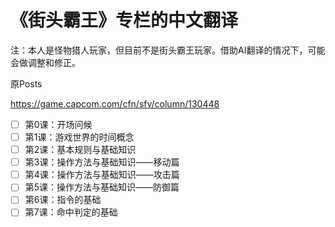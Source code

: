 # 《街头霸王》专栏的中文翻译

注：本人是怪物猎人玩家，但目前不是街头霸王玩家。借助AI翻译的情况下，可能会做调整和修正。

原Posts

https://game.capcom.com/cfn/sfv/column/130448

* [ ] 第0课：开场问候
* [ ] 第1课：游戏世界的时间概念
* [ ] 第2课：基本规则与基础知识
* [ ] 第3课：操作方法与基础知识——移动篇
* [ ] 第4课：操作方法与基础知识——攻击篇
* [ ] 第5课：操作方法与基础知识——防御篇
* [ ] 第6课：指令的基础
* [ ] 第7课：命中判定的基础
